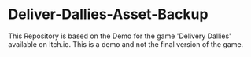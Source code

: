 # Deliver-Dallies-Asset-Backup
This Repository is based on the Demo for the game 'Delivery Dallies' available on Itch.io. This is a demo and not the final version of the game.
